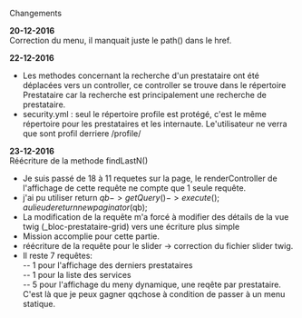 Changements

**20-12-2016**  
Correction du menu, il manquait juste le path() dans le href.

**22-12-2016**  
- Les methodes concernant la recherche d'un prestataire ont été déplacées vers un controller, ce controller se trouve dans le 
répertoire Prestataire car la recherche est principalement une recherche de prestataire.  
- security.yml : seul le répertoire profile est protégé, c'est le même répertoire pour les prestataires et les internaute.
Le'utilisateur ne verra que sont profil derriere /profile/  

**23-12-2016**  
Réécriture de la methode findLastN()  
- Je suis passé de 18 à 11 requetes sur la page, le renderController de l'affichage de cette requête ne compte 
que 1 seule requête.  
- j'ai pu utiliser  return $qb->getQuery()->execute(); au lieu de return new paginator($qb);  
- La modification de la requête m'a forcé à modifier des détails de la vue twig (_bloc-prestataire-grid) vers une écriture plus simple  
- Mission accomplie pour cette partie.  
- réécriture de la requête pour le slider -> correction du fichier slider twig.  
- Il reste 7 requêtes:  
-- 1 pour l'affichage des derniers prestataires  
-- 1 pour la liste des services  
-- 5 pour l'affichage du meny dynamique, une reqête par prestataire.  C'est là que je peux gagner qqchose à condition de passer à un menu statique.


